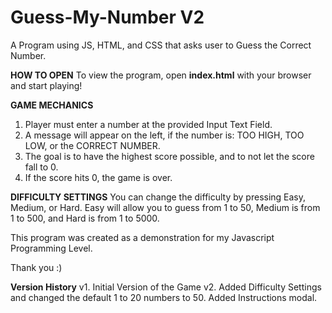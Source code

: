 # Guess-My-Number V2
A Program using JS, HTML, and CSS that asks user to Guess the Correct Number.

**HOW TO OPEN**
To view the program, open **index.html** with your browser and start playing!

**GAME MECHANICS**
1. Player must enter a number at the provided Input Text Field.
2. A message will appear on the left, if the number is: TOO HIGH, TOO LOW, or the CORRECT NUMBER.
3. The goal is to have the highest score possible, and to not let the score fall to 0.
4. If the score hits 0, the game is over.

**DIFFICULTY SETTINGS**
You can change the difficulty by pressing Easy, Medium, or Hard. Easy will allow you to guess from 
1 to 50, Medium is from 1 to 500, and Hard is from 1 to 5000. 

This program was created as a demonstration for my Javascript Programming Level.

Thank you :)


**Version History**
v1. Initial Version of the Game
v2. Added Difficulty Settings and changed the default 1 to 20 numbers to 50. Added Instructions modal.
